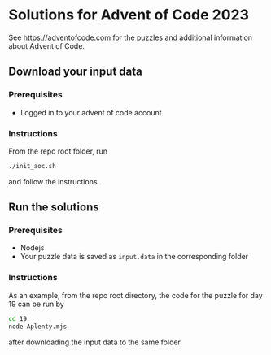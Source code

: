 # Solutions for Advent of Code 2023

See https://adventofcode.com for the puzzles and additional information about Advent of Code.

## Download your input data

### Prerequisites
- Logged in to your advent of code account

### Instructions

From the repo root folder, run

```bash
./init_aoc.sh
```

and follow the instructions.

## Run the solutions

### Prerequisites
- Nodejs
- Your puzzle data is saved as `input.data` in the corresponding folder

### Instructions

As an example, from the repo root directory, the code for the puzzle for day 19 can be run by

```bash
cd 19
node Aplenty.mjs
```

after downloading the input data to the same folder.
